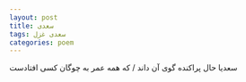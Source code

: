 ```yaml
---
layout: post
title: سعدی
tags: سعدی غزل
categories: poem
---
```


سعدیا حال پراکنده گوی آن داند / که همه عمر به چوگان کسی افتادست
